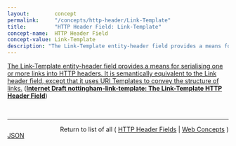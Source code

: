 ```yaml
---
layout:        concept
permalink:     "/concepts/http-header/Link-Template"
title:         "HTTP Header Field: Link-Template"
concept-name:  HTTP Header Field
concept-value: Link-Template
description: "The Link-Template entity-header field provides a means for serialising one or more links into HTTP headers. It is semantically equivalent to the Link header field, except that it uses URI Templates to convey the structure of links."
---
```


[The Link-Template entity-header field provides a means for serialising one or more links into HTTP headers. It is semantically equivalent to the Link header field, except that it uses URI Templates to convey the structure of links.](https://datatracker.ietf.org/doc/html/draft-nottingham-link-template#section-4 "Read documentation for HTTP Header Field &#34;Link-Template&#34;") (**[Internet Draft nottingham-link-template: The Link-Template HTTP Header Field](/specs/IETF/I-D/nottingham-link-template "This specification defines the Link-Template HTTP header field, providing a means for describing the structure of a link between two resources, so that new links can be generated.")**)

<br/>
<hr/>

<p style="float : left"><a href="./Link-Template.json" title="JSON representing this particular Web Concept value">JSON</a></p>
<p style="text-align: right">Return to list of all ( <a href="../http-header/">HTTP Header Fields</a> | <a href="../">Web Concepts</a> )</p>
